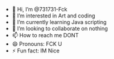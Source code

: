 - 👋 Hi, I’m @731731-Fck
- 👀 I’m interested in Art and coding
- 🌱 I’m currently learning Java scripting
- 💞️ I’m looking to collaborate on nothing
- 📫 How to reach me DONT
- 😄 Pronouns: FCK U
- ⚡ Fun fact: IM Nice

<!---
731731-Fck/731731-Fck is a ✨ special ✨ repository because its `README.md` (this file) appears on your GitHub profile.
You can click the Preview link to take a look at your changes.
--->
